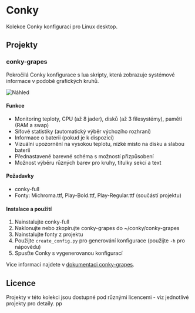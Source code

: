 # Conky

Kolekce Conky konfigurací pro Linux desktop.

## Projekty

### conky-grapes

Pokročilá Conky konfigurace s lua skripty, která zobrazuje systémové informace v podobě grafických kruhů.

![Náhled](conky-grapes/conky.png)

#### Funkce
- Monitoring teploty, CPU (až 8 jader), disků (až 3 filesystémy), paměti (RAM a swap)
- Síťové statistiky (automatický výběr výchozího rozhraní)
- Informace o baterii (pokud je k dispozici)
- Vizuální upozornění na vysokou teplotu, nízké místo na disku a slabou baterii
- Přednastavené barevné schéma s možností přizpůsobení
- Možnost výběru různých barev pro kruhy, titulky sekcí a text

#### Požadavky
- conky-full
- Fonty: Michroma.ttf, Play-Bold.ttf, Play-Regular.ttf (součástí projektu)

#### Instalace a použití
1. Nainstalujte conky-full
2. Naklonujte nebo zkopírujte conky-grapes do ~/conky/conky-grapes
3. Nainstalujte fonty z projektu
4. Použijte `create_config.py` pro generování konfigurace (použijte `-h` pro nápovědu)
5. Spusťte Conky s vygenerovanou konfigurací

Více informací najdete v [dokumentaci conky-grapes](conky-grapes/README.md).

## Licence

Projekty v této kolekci jsou dostupné pod různými licencemi - viz jednotlivé projekty pro detaily.
pp
